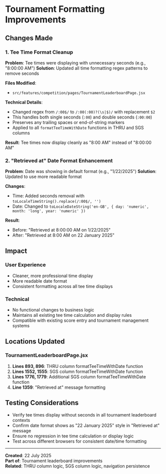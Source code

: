 # Tournament Formatting Improvements

## Changes Made

### 1. Tee Time Format Cleanup
**Problem**: Tee times were displaying with unnecessary seconds (e.g., "8:00:00 AM")
**Solution**: Updated all time formatting regex patterns to remove seconds

**Files Modified**: 
- `src/features/competition/pages/TournamentLeaderboardPage.jsx`

**Technical Details**:
- Changed regex from `/:00$/` to `/:00(:00)?(\s|$)/` with replacement `$2`
- This handles both single seconds (`:00`) and double seconds (`:00:00`)
- Preserves any trailing spaces or end-of-string markers
- Applied to all `formatTeeTimeWithDate` functions in THRU and SGS columns

**Result**: Tee times now display cleanly as "8:00 AM" instead of "8:00:00 AM"

### 2. "Retrieved at" Date Format Enhancement
**Problem**: Date was showing in default format (e.g., "1/22/2025")
**Solution**: Updated to use more readable format

**Changes**:
- Time: Added seconds removal with `toLocaleTimeString().replace(/:00$/, '')`
- Date: Changed to `toLocaleDateString('en-GB', { day: 'numeric', month: 'long', year: 'numeric' })`

**Result**: 
- Before: "Retrieved at 8:00:00 AM on 1/22/2025"
- After: "Retrieved at 8:00 AM on 22 January 2025"

## Impact

### User Experience
- Cleaner, more professional time display
- More readable date format
- Consistent formatting across all tee time displays

### Technical
- No functional changes to business logic
- Maintains all existing tee time calculation and display rules
- Compatible with existing score entry and tournament management systems

## Locations Updated

### TournamentLeaderboardPage.jsx
1. **Lines 893, 896**: THRU column formatTeeTimeWithDate function
2. **Lines 1552, 1555**: SGS column formatTeeTimeWithDate function  
3. **Lines 1776, 1779**: Additional SGS column formatTeeTimeWithDate function
4. **Line 1359**: "Retrieved at" message formatting

## Testing Considerations

- Verify tee times display without seconds in all tournament leaderboard contexts
- Confirm date format shows as "22 January 2025" style in "Retrieved at" message
- Ensure no regression in tee time calculation or display logic
- Test across different browsers for consistent date/time formatting

---

**Created**: 22 July 2025  
**Part of**: Tournament leaderboard improvements  
**Related**: THRU column logic, SGS column logic, navigation persistence
